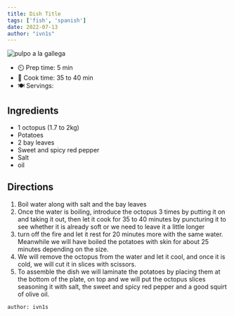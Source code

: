 ```yaml
---
title: Dish Title
tags: ['fish', 'spanish']
date: 2022-07-13
author: "ivn1s"
---
```


![pulpo a la gallega](/pix/pulpo-gallega.webp)

- ⏲️ Prep time: 5 min
- 🍳 Cook time: 35 to 40 min
- 🍽️ Servings: 

## Ingredients

- 1 octopus (1.7 to 2kg)
- Potatoes
- 2 bay leaves
- Sweet and spicy red pepper
- Salt 
- oil

## Directions

1. Boil water along with salt and the bay leaves
2. Once the water is boiling, introduce the octopus 3 times by putting it on and taking it out, then let it cook for 35 to 40 minutes by puncturing it to see whether it is already soft or we need to leave it a little longer
3. turn off the fire and let it rest for 20 minutes more with the same water. Meanwhile we will have boiled the potatoes with skin for about 25 minutes depending on the size.
4. We will remove the octopus from the water and let it cool, and once it is cold, we will cut it in slices with scissors.
5. To assemble the dish we will laminate the potatoes by placing them at the bottom of the plate, on top and we will put the octopus slices seasoning it with salt, the sweet and spicy red pepper and a good squirt of olive oil.

`author: ivn1s`
